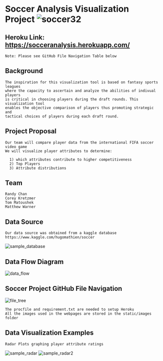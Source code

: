 
# Soccer Analysis Visualization Project  ![soccer32](https://user-images.githubusercontent.com/39446363/47233177-833aee80-d397-11e8-83ce-7f565c170553.gif)

## Heroku Link: https://socceranalysis.herokuapp.com/
    Note: Please see GitHub File Navigation Table below


## Background
    The inspiration for this visualization tool is based on fantasy sports leagues 
    where the capacity to ascertain and analyze the abilities of indivual players 
    is critical in choosing players during the draft rounds. This visualization tool
    enables the objective comparison of players thus promoting strategic and 
    tactical choices of players during each draft round.
    

## Project Proposal

    Our team will compare player data from the international FIFA soccer video game
    We will visualize player attributes to determine:
  
      1) which attributes contribute to higher competitiveness
      2) Top Players
      3) Attribute distributions


## Team
    Randy Chan
    Corey Kretzmer
    Tom Matoushek
    Matthew Warner


## Data Source
    Our data source was obtained from a kaggle database
    https://www.kaggle.com/hugomathien/soccer

![sample_database](https://user-images.githubusercontent.com/37318055/47193979-213ca380-d31b-11e8-8ea3-ae3d52f15c9b.PNG)


## Data Flow Diagram
![data_flow](https://user-images.githubusercontent.com/39446363/47673741-7ed6b880-db83-11e8-9b77-8e98072b6fdc.png)


## Soccer Project GitHub File Navigation
![file_tree](https://user-images.githubusercontent.com/39446363/47672841-ff47ea00-db80-11e8-8373-f0f5c1a6d844.png)

    The procfile and requirement.txt are needed to setup Heroku
    All the images used in the webpages are stored in the static/images folder



## Data Visualization Examples
    Radar Plots graphing player attribute ratings

![sample_radar](https://user-images.githubusercontent.com/37318055/47193980-213ca380-d31b-11e8-8681-a7d82e538595.PNG)
![sample_radar2](https://user-images.githubusercontent.com/37318055/47193981-213ca380-d31b-11e8-9782-a2c02c3b7431.PNG)
   
